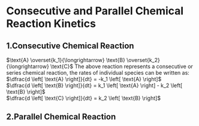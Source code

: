 # Consecutive and Parallel Chemical Reaction Kinetics
## 1.Consecutive Chemical Reaction
$`\text{A} \overset{k_1}{\longrightarrow} \text{B} \overset{k_2}{\longrightarrow} \text{C}`$
The above reaction represents a consecutive or series chemical reaction, the rates of individual species can be written as:<br>
$`\dfrac{d \left[ \text{A} \right]}{dt} = -k_1 \left[ \text{A} \right]`$ <br>
$`\dfrac{d \left[ \text{B} \right]}{dt} = k_1 \left[ \text{A} \right] - k_2 \left[ \text{B} \right]`$<br>
$`\dfrac{d \left[ \text{C} \right]}{dt} = k_2 \left[ \text{B} \right]`$<br>
## 2.Parallel Chemical Reaction

